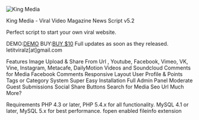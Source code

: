 <img alt="King Media" src="https://codecanyon.img.customer.envatousercontent.com/files/264407727/screenshots_02.png?auto=compress%2Cformat&q=80&fit=crop&crop=top&max-h=8000&max-w=590&s=4246e538cf6e742ce35ac8544e133397"></a>			

King Media - Viral Video Magazine News Script v5.2

Perfect script to start your own viral website.

DEMO:<a href="https://codecanyon.net/item/king-media-video-image-upload-and-share/7877877">DEMO</a>
BUY:<a href="https://www.paypal.me/MRamonal">BUY $10</a>
Full updates as soon as they released.
letitviralz[at]gmail.com


Features
Image Upload & Share From Url , Youtube, Facebook, Vimeo, VK, Vine, Instagram, Metacafe, DailyMotion Videos and Soundcloud
Comments for Media
Facebook Comments
Responsive Layout
User Profile & Points
Tags or Category System
Super Easy Installation
Full Admin Panel
Moderate Guest Submissions
Social Share Buttons
Search for Media
Seo Url
Much More?

Requirements
PHP 4.3 or later, PHP 5.4.x for all functionality.
MySQL 4.1 or later, MySQL 5.x for best performance.
fopen enabled
fileinfo extension
